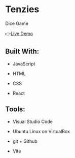 # Tenzies

Dice Game

:point_right:[Live Demo](https://isabelleann.github.io/Tenzies/)

## Built With:

- JavaScript

- HTML

- CSS

- React

## Tools:

- Visual Studio Code

- Ubuntu Linux on VirtualBox

- git + Github

- Vite
